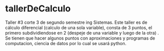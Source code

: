 # tallerDeCalculo
 Taller #3 corte 3 de segundo semestre ing Sistemas. Este taller es de cálculo diferencial (calculo de una sola variable), consta de 3 puntos, el primero subdividiendose en 2 (despeje de una variable y luego de la otra) . Se tienen que hacer algunos puntos con aproximaciones y programas de computacion, ciencia de datos por lo cual se usará python.
